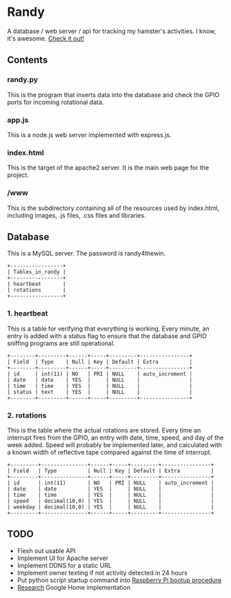 # Randy
A database / web server / api for tracking my hamster's activities. I know, it's awesome. [Check it out!](randythehamster.com)

## Contents

### randy.py
This is the program that inserts data into the database and check the GPIO ports for incoming rotational data.

### app.js
This is a node.js web server implemented with express.js. 

### index.html
This is the target of the apache2 server. It is the main web page for the project.

### /www
This is the subdirectory containing all of the resources used by index.html, including images, .js files, .css files and libraries. 

## Database
This is a MySQL server. The password is randy4thewin.
```
+-----------------+
| Tables_in_randy |
+-----------------+
| heartbeat       |
| rotations       |
+-----------------+
```

### 1. heartbeat 
This is a table for verifying that everything is working. Every minute, an entry is added with a status flag to ensure that the database and GPIO sniffing programs are still operational. 
```
+--------+---------+------+-----+---------+----------------+
| Field  | Type    | Null | Key | Default | Extra          |
+--------+---------+------+-----+---------+----------------+
| id     | int(11) | NO   | PRI | NULL    | auto_increment |
| date   | date    | YES  |     | NULL    |                |
| time   | time    | YES  |     | NULL    |                |
| status | text    | YES  |     | NULL    |                |
+--------+---------+------+-----+---------+----------------+
```
### 2. rotations
This is the table where the actual rotations are stored. Every time an interrupt fires from the GPIO, an entry with date, time, speed, and day of the week added.
Speed will probably be implemented later, and calculated with a known width of reflective tape compared against the time of interrupt.
```
+---------+---------------+------+-----+---------+----------------+
| Field   | Type          | Null | Key | Default | Extra          |
+---------+---------------+------+-----+---------+----------------+
| id      | int(11)       | NO   | PRI | NULL    | auto_increment |
| date    | date          | YES  |     | NULL    |                |
| time    | time          | YES  |     | NULL    |                |
| speed   | decimal(10,0) | YES  |     | NULL    |                |
| weekday | decimal(10,0) | YES  |     | NULL    |                |
+---------+---------------+------+-----+---------+----------------+
```

## TODO
* Flesh out usable API
* Implement UI for Apache server
* Implement DDNS for a static URL
* Implement owner texting if not activity detected in 24 hours
* Put python script startup command into [Raspberry Pi bootup procedure](https://www.raspberrypi.org/documentation/linux/usage/rc-local.md)
* [Research](https://www.smashingmagazine.com/2017/05/build-action-google-home-api-ai/) Google Home implementation

